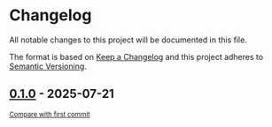 # Changelog

All notable changes to this project will be documented in this file.

The format is based on [Keep a Changelog](http://keepachangelog.com/en/1.0.0/)
and this project adheres to [Semantic Versioning](http://semver.org/spec/v2.0.0.html).

<!-- insertion marker -->
## [0.1.0](https://github.com/tsypuk/aws-news/releases/tag/0.1.0) - 2025-07-21

<small>[Compare with first commit](https://github.com/tsypuk/aws-news/compare/356300d7701e5e046b0707aebf4cd8ba599c1f83...0.1.0)</small>

